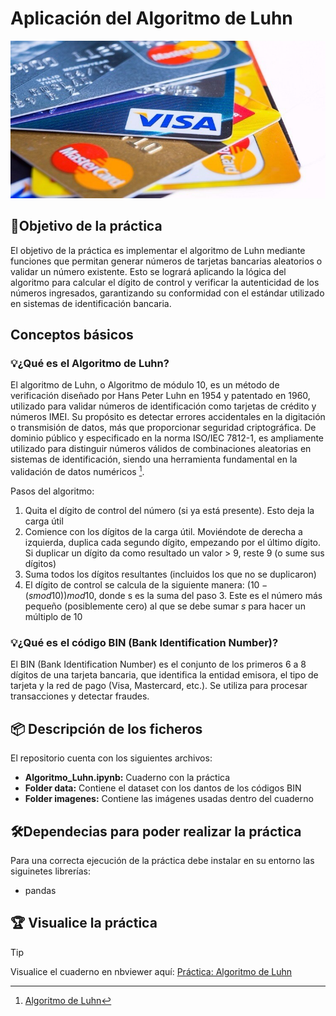 # Aplicación del Algoritmo de Luhn

<p align="center">
    <img src="Imagenes_readme/Tarjetas.jpg" />
</p>

## 📌Objetivo de la práctica
El objetivo de la práctica es implementar el algoritmo de Luhn mediante funciones que permitan generar números de tarjetas bancarias aleatorios o validar un número existente. Esto se logrará aplicando la lógica del algoritmo para calcular el dígito de control y verificar la autenticidad de los números ingresados, garantizando su conformidad con el estándar utilizado en sistemas de identificación bancaria.

## Conceptos básicos
### 💡¿Qué es el Algoritmo de Luhn?
El algoritmo de Luhn, o Algoritmo de módulo 10, es un método de verificación diseñado por Hans Peter Luhn en 1954 y patentado en 1960, utilizado para validar números de identificación como tarjetas de crédito y números IMEI. Su propósito es detectar errores accidentales en la digitación o transmisión de datos, más que proporcionar seguridad criptográfica. De dominio público y especificado en la norma ISO/IEC 7812-1, es ampliamente utilizado para distinguir números válidos de combinaciones aleatorias en sistemas de identificación, siendo una herramienta fundamental en la validación de datos numéricos [^1].

Pasos del algoritmo:

1. Quita el dígito de control del número (si ya está presente). Esto deja la carga útil
2. Comience con los dígitos de la carga útil. Moviéndote de derecha a izquierda, duplica cada segundo dígito, empezando por el último dígito. Si duplicar un dígito da como resultado un valor > 9, reste 9 (o sume sus dígitos)
3. Suma todos los dígitos resultantes (incluidos los que no se duplicaron)
4. El dígito de control se calcula de la siguiente manera: $(10 - (s mod 10))mod 10$, donde s es la suma del paso 3. Este es el número más pequeño (posiblemente cero) al que se debe sumar $s$
para hacer un múltiplo de 10

[^1]: [Algoritmo de Luhn](https://en.wikipedia.org/wiki/Luhn_algorithm)

### 💡¿Qué es el código BIN (Bank Identification Number)?
El BIN (Bank Identification Number) es el conjunto de los primeros 6 a 8 dígitos de una tarjeta bancaria, que identifica la entidad emisora, el tipo de tarjeta y la red de pago (Visa, Mastercard, etc.). Se utiliza para procesar transacciones y detectar fraudes.

## 📦 Descripción de los ficheros
El repositorio cuenta con los siguientes archivos:
- **Algoritmo_Luhn.ipynb:** Cuaderno con la práctica
- **Folder data:** Contiene el dataset con los dantos de los códigos BIN
- **Folder imagenes:** Contiene las imágenes usadas dentro del cuaderno

## 🛠️Dependecias para poder realizar la práctica
Para una correcta ejecución de la práctica debe instalar en su entorno las siguinetes librerías:
- pandas

## 🏆 Visualice la práctica
> [!TIP]
> Visualice el cuaderno en nbviewer aquí: [Práctica: Algoritmo de Luhn](https://nbviewer.org/github/jgcarrillo0/Algoritmo_Luhn_Practica/blob/main/Cuaderno/Algoritmo_Luhn.ipynb)
